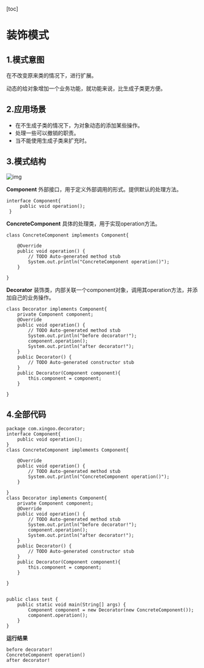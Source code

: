 [toc]



# 装饰模式

## 1.模式意图

在不改变原来类的情况下，进行扩展。

动态的给对象增加一个业务功能，就功能来说，比生成子类更方便。

## 2.应用场景

- 在不生成子类的情况下，为对象动态的添加某些操作。
- 处理一些可以撤销的职责。
- 当不能使用生成子类来扩充时。

## 3.模式结构

![img](https://homan-blog.oss-cn-beijing.aliyuncs.com/study-demo/project-design/20210420224605.jpeg)

**Component** 外部接口，用于定义外部调用的形式。提供默认的处理方法。

```
interface Component{
     public void operation();
 }
```

**ConcreteComponent** 具体的处理类，用于实现operation方法。

```
class ConcreteComponent implements Component{

    @Override
    public void operation() {
        // TODO Auto-generated method stub
        System.out.println("ConcreteComponent operation()");
    }
    
}
```

**Decorator** 装饰类，内部关联一个component对象，调用其operation方法，并添加自己的业务操作。

```
class Decorator implements Component{
    private Component component;
    @Override
    public void operation() {
        // TODO Auto-generated method stub
        System.out.println("before decorator!");
        component.operation();
        System.out.println("after decorator!");
    }
    public Decorator() {
        // TODO Auto-generated constructor stub
    }
    public Decorator(Component component){
        this.component = component;
    }
    
}
```

## 4.全部代码

```
package com.xingoo.decorator;
interface Component{
    public void operation();
}
class ConcreteComponent implements Component{

    @Override
    public void operation() {
        // TODO Auto-generated method stub
        System.out.println("ConcreteComponent operation()");
    }

}
class Decorator implements Component{
    private Component component;
    @Override
    public void operation() {
        // TODO Auto-generated method stub
        System.out.println("before decorator!");
        component.operation();
        System.out.println("after decorator!");
    }
    public Decorator() {
        // TODO Auto-generated constructor stub
    }
    public Decorator(Component component){
        this.component = component;
    }

}


public class test {
    public static void main(String[] args) {
        Component component = new Decorator(new ConcreteComponent());
        component.operation();
    }
}
```

**运行结果**

```
before decorator!
ConcreteComponent operation()
after decorator!
```







